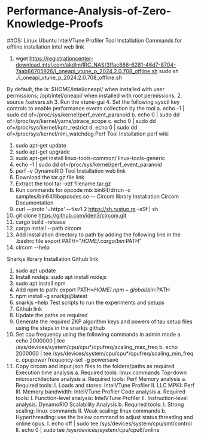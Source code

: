 # Performance-Analysis-of-Zero-Knowledge-Proofs
##OS: Linux Ubuntu
IntelVTune Profiler Tool Installation
Commands for offline installation lntel web link
1.	wget https://registrationcenter-download.intel.com/akdlm/IRC_NAS/3ffac886-6281-46d7-8704-7aab66705926/l_oneapi_vtune_p_2024.2.0.708_offline.sh
sudo sh ./l_oneapi_vtune_p_2024.2.0.708_offline.sh

By default, the <install-dir> is:
$HOME/intel/oneapi/ when installed with user permissions;
/opt/intel/oneapi/ when installed with root permissions.
2.	source <install-dir>/setvars.sh
3.	Run the vtune-gui
4.	Set the following sysctl key controls to enable performance events collection by the tool
a.	echo -1 | sudo dd of=/proc/sys/kernel/perf_event_paranoid
b.	echo 0 | sudo dd of=/proc/sys/kernel/yama/ptrace_scope
c.	echo 0 | sudo dd of=/proc/sys/kernel/kptr_restrict
d.	echo 0 | sudo dd of=/proc/sys/kernel/nmi_watchdog
Perf Tool Installation perf wiki
1.	sudo apt-get update
2.	sudo apt-get upgrade
3.	sudo apt-get install linux-tools-common/ linux-tools-generic
4.	echo -1 | sudo dd of=/proc/sys/kernel/perf_event_paranoid
5.	perf -v
DynamoRIO Tool Installation web link
1.	Download the tar.gz file link
2.	Extract the tool tar -xzf filename.tar.gz
3.	Run commands for opcode mix
bin64/drrun -c samples/bin64/libopcodes.so -- <exe application command>
Circom library Installation Circom Documentation
1.	curl --proto '=https' --tlsv1.2 https://sh.rustup.rs -sSf | sh
2.	git clone https://github.com/iden3/circom.git
3.	cargo build –release
4.	cargo install --path circom
5.	Add installation directory to path by adding the following line in the .bashrc file
export PATH="$HOME/.cargo/bin:$PATH"
6.	circom --help

Snarkjs library Installation Github link
1.	sudo apt update
2.	Install nodejs: sudo apt install nodejs
3.	sudo apt install npm
4.	Add npm to path: export PATH=$HOME/.npm-global/bin:$PATH
5.	npm install -g snarkjs@latest
6.	snarkjs –help
Test scripts to run the experiments and setups
1.	Github link
2.	Update the paths as required
3.	Generate the required ZKP algorithm keys and powers of tau setup files using the steps in the snarkjs github
4.	Set cpu frequency using the following commands in admin mode
a.	echo 2000000 | tee /sys/devices/system/cpu/cpu*/cpufreq/scaling_max_freq
b.	echo 2000000 | tee /sys/devices/system/cpu/cpu*/cpufreq/scaling_min_freq
c.	cpupower frequency-set -g powersave
5.	Copy circom and input.json files to the folders/paths as required 
Execution time analysis
a.	Required tools: linux commands
Top-down microarchitecture analysis
a.	Required tools: Perf
Memory analysis
a.	Required tools:
I.	Loads and stores: IntelVTune Profiler
II.	LLC MPKI: Perf
III.	Memory bandwidth: IntelVTune Profiler
Code analysis
a.	Required tools:
I.	Function-level analysis: IntelVTune Profiler
II.	Instruction-level analysis: DynamoRIO
Scalability Analysis
b.	Required tools:
I.	Strong scaling: linux commands
II.	Weak scaling: linux commands
b.	Hyperthreading: use the below command to adjust status threading and online cpus.
I.	echo off | sudo tee /sys/devices/system/cpu/smt/control
II.	echo 0 | sudo tee /sys/devices/system/cpu/cpu6/online


